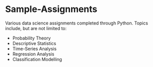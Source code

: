 # Sample-Assignments

<p>Various data science assignments completed through Python. Topics include, but are not limited to:</p>
<ul>
  <li>Probability Theory</li>
  <li>Descriptive Statistics</li>
  <li>Time-Series Analysis</li>
  <li>Regression Analysis</li>
  <li>Classification Modelling</li>
</ul>

